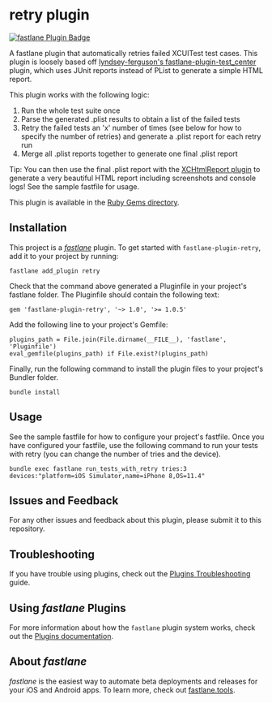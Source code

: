 # retry plugin

[![fastlane Plugin Badge](https://rawcdn.githack.com/fastlane/fastlane/master/fastlane/assets/plugin-badge.svg)](https://rubygems.org/gems/fastlane-plugin-retry)

A fastlane plugin that automatically retries failed XCUITest test cases. This plugin is loosely based off [lyndsey-ferguson's fastlane-plugin-test_center](https://github.com/lyndsey-ferguson/fastlane-plugin-test_center) plugin, which uses JUnit reports instead of PList to generate a simple HTML report.

This plugin works with the following logic:
1) Run the whole test suite once
2) Parse the generated .plist results to obtain a list of the failed tests
3) Retry the failed tests an 'x' number of times (see below for how to specify the number of retries) and generate a .plist report for each retry run
4) Merge all .plist reports together to generate one final .plist report

Tip: You can then use the final .plist report with the [XCHtmlReport plugin](https://github.com/TitouanVanBelle/XCTestHTMLReport) to generate a very beautiful HTML report including screenshots and console logs! See the sample fastfile for usage.

This plugin is available in the [Ruby Gems directory](https://rubygems.org/gems/fastlane-plugin-retry).

## Installation

This project is a [_fastlane_](https://github.com/fastlane/fastlane) plugin. To get started with `fastlane-plugin-retry`, add it to your project by running:

```
fastlane add_plugin retry
```
Check that the command above generated a Pluginfile in your project's fastlane folder. The Pluginfile should contain the following text:
```
gem 'fastlane-plugin-retry', '~> 1.0', '>= 1.0.5'
```
Add the following line to your project's Gemfile:
```
plugins_path = File.join(File.dirname(__FILE__), 'fastlane', 'Pluginfile')
eval_gemfile(plugins_path) if File.exist?(plugins_path)
```
Finally, run the following command to install the plugin files to your project's Bundler folder.
```
bundle install
```

## Usage

See the sample fastfile for how to configure your project's fastfile. Once you have configured your fastfile, use the following command to run your tests with retry (you can change the number of tries and the device).
```
bundle exec fastlane run_tests_with_retry tries:3 devices:"platform=iOS Simulator,name=iPhone 8,OS=11.4"
```

## Issues and Feedback

For any other issues and feedback about this plugin, please submit it to this repository.

## Troubleshooting

If you have trouble using plugins, check out the [Plugins Troubleshooting](https://docs.fastlane.tools/plugins/plugins-troubleshooting/) guide.

## Using _fastlane_ Plugins

For more information about how the `fastlane` plugin system works, check out the [Plugins documentation](https://docs.fastlane.tools/plugins/create-plugin/).

## About _fastlane_

_fastlane_ is the easiest way to automate beta deployments and releases for your iOS and Android apps. To learn more, check out [fastlane.tools](https://fastlane.tools).

